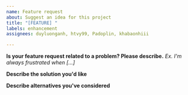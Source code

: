 ```yaml
---
name: Feature request
about: Suggest an idea for this project
title: "[FEATURE] "
labels: enhancement
assignees: duyluonganh, htvy99, Padoplin, khabaonhiii

---
```


**Is your feature request related to a problem? Please describe.**
*Ex. I'm always frustrated when [...]*

**Describe the solution you'd like**


**Describe alternatives you've considered**
